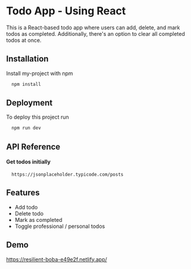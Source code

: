 
# Todo App - Using React

This is a React-based todo app where users can add, delete, and mark todos as completed. Additionally, there's an option to clear all completed todos at once.




## Installation

Install my-project with npm

```bash
  npm install 
```
    
## Deployment

To deploy this project run

```bash
  npm run dev
```


## API Reference

#### Get todos initially

```http
  https://jsonplaceholder.typicode.com/posts
```




## Features

- Add todo
- Delete todo
- Mark as completed
- Toggle professional / personal todos

## Demo

https://resilient-boba-e49e2f.netlify.app/
